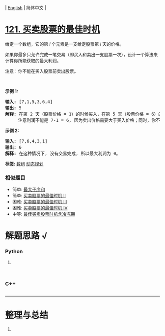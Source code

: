 | [English](README_EN.md) | 简体中文 |

# [121. 买卖股票的最佳时机](https://leetcode-cn.com/problems/best-time-to-buy-and-sell-stock)
<p>给定一个数组，它的第&nbsp;<em>i</em> 个元素是一支给定股票第 <em>i</em> 天的价格。</p>

<p>如果你最多只允许完成一笔交易（即买入和卖出一支股票一次），设计一个算法来计算你所能获取的最大利润。</p>

<p>注意：你不能在买入股票前卖出股票。</p>

<p>&nbsp;</p>

<p><strong>示例 1:</strong></p>

<pre><strong>输入:</strong> [7,1,5,3,6,4]
<strong>输出:</strong> 5
<strong>解释: </strong>在第 2 天（股票价格 = 1）的时候买入，在第 5 天（股票价格 = 6）的时候卖出，最大利润 = 6-1 = 5 。
     注意利润不能是 7-1 = 6, 因为卖出价格需要大于买入价格；同时，你不能在买入前卖出股票。
</pre>

<p><strong>示例 2:</strong></p>

<pre><strong>输入:</strong> [7,6,4,3,1]
<strong>输出:</strong> 0
<strong>解释: </strong>在这种情况下, 没有交易完成, 所以最大利润为 0。
</pre>

**标签:**  [数组](https://leetcode-cn.com/tag/array) [动态规划](https://leetcode-cn.com/tag/dynamic-programming) 
 ### 相似题目
- 简单:	[最大子序和](https://leetcode-cn.com/problems/maximum-subarray) 
- 简单:	[买卖股票的最佳时机 II](https://leetcode-cn.com/problems/best-time-to-buy-and-sell-stock-ii) 
- 困难:	[买卖股票的最佳时机 III](https://leetcode-cn.com/problems/best-time-to-buy-and-sell-stock-iii) 
- 困难:	[买卖股票的最佳时机 IV](https://leetcode-cn.com/problems/best-time-to-buy-and-sell-stock-iv) 
- 中等:	[最佳买卖股票时机含冷冻期](https://leetcode-cn.com/problems/best-time-to-buy-and-sell-stock-with-cooldown) 

# 解题思路 √

### Python

1. 

```python

```


```python

```

### C++

```cpp

```

---



# 整理与总结

1. 